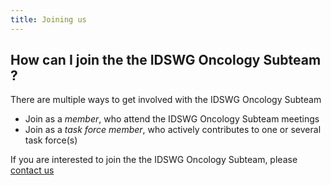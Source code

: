 ```yaml
---
title: Joining us
---
```



## How can I join the the IDSWG Oncology Subteam ?

There are multiple ways to get involved with the IDSWG Oncology Subteam

- Join as a *member*, who attend the IDSWG Oncology Subteam meetings
- Join as a *task force member*, who actively contributes to one or several task force(s)

If you are interested to join the the IDSWG Oncology Subteam, please [contact us](/contact)
